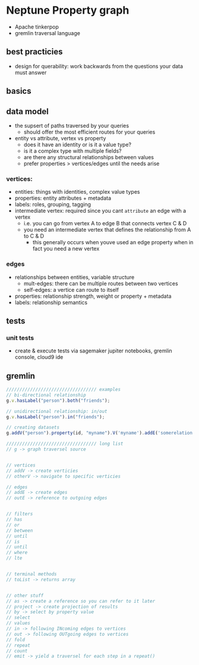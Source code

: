 # Neptune Property graph

- Apache tinkerpop
- gremlin traversal language

## best practicies

- design for querability: work backwards from the questions your data must answer

## basics

## data model

- the supsert of paths traversed by your queries
  - should offer the most efficient routes for your queries
- entity vs attribute, vertex vs property
  - does it have an identity or is it a value type?
  - is it a complex type with multiple fields?
  - are there any structural relationships between values
  - prefer properties > vertices/edges until the needs arise

### vertices:

- entities: things with identities, complex value types
- properties: entity attributes + metadata
- labels: roles, grouping, tagging
- intermediate vertex: required since you cant `attribute` an edge with a vertex
  - i.e. you can go from vertex A to edge B that connects vertex C & D
  - you need an intermediate vertex that defines the relationship from A to C & D
    - this generally occurs when youve used an edge property when in fact you need a new vertex

### edges

- relationships between entities, variable structure
  - mult-edges: there can be multiple routes between two vertices
  - self-edges: a vertice can route to itself
- properties: relationship strength, weight or property + metadata
- labels: relationship semantics

## tests

### unit tests

- create & execute tests via sagemaker jupiter notebooks, gremlin console, cloud9 ide

## gremlin

```ts
////////////////////////////////// examples
// bi-directional relationship
g.v.hasLabel("person").both("friends");

// unidirectional relationship: in/out
g.v.hasLabel("person").in("friends");

// creating datasets
g.addV("person").property(id, "myname").V('myname').addE('somerelation').to(V('otherVertexId')).property('someProp', someVal').toList;

////////////////////////////////// long list
// g -> graph traversel source


// vertices
// addV -> create verticies
// otherV -> navigate to specific verticies

// edges
// addE -> create edges
// outE -> reference to outgoing edges


// filters
// has
// or
// between
// until
// is
// until
// where
// lte


// terminal methods
// toList -> returns array


// other stuff
// as -> create a reference so you can refer to it later
// project -> create projection of results
// by -> select by property value
// select
// values
// in -> following INcoming edges to vertices
// out -> following OUTgoing edges to vertices
// fold
// repeat
// count
// emit -> yield a traversel for each step in a repeat()
```
